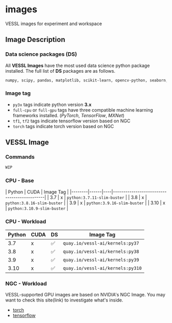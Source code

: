 # images

VESSL images for experiment and workspace

## Image Description
### Data science packages (DS)
All **VESSL Images** have the most used data science python package installed. The full list of **DS** packages are as follows.    
```bash
numpy, scipy, pandas, matplotlib, scikit-learn, opencv-python, seaborn, plotly, tqdm
```

### Image tag 
- `py3x` tags indicate python version **3.x**
- `full-cpu` or `full-gpu` tags have three compatible machine learning frameworks installed. (*PyTorch*, *TensorFlow*, *MXNet*)
- `tf1`, `tf2` tags indicate tensorflow version based on NGC
- `torch` tags indicate torch version based on NGC

## VESSL Image
### Commands
```bash
WIP
```

### CPU - Base
| Python | CUDA | Image Tag                                    |
|--------|------|----|---------------------------------------------|
| 3.7    | x    | `python:3.7.11-slim-buster`          |
| 3.8    | x    | `python:3.8.16-slim-buster`          |
| 3.9    | x    | `python:3.9.16-slim-buster`          |
| 3.10    | x    | `python:3.10.9-slim-buster`          |


### CPU - Workload
| Python | CUDA | DS | Image Tag                                    |
|--------|------|----|---------------------------------------------|
| 3.7    | x    | ✅ | `quay.io/vessl-ai/kernels:py37`          |
| 3.8    | x    | ✅ | `quay.io/vessl-ai/kernels:py38`          |
| 3.9    | x    | ✅ | `quay.io/vessl-ai/kernels:py39`          |
| 3.10    | x    | ✅ | `quay.io/vessl-ai/kernels:py310`          |


### NGC - Workload

VESSL-supported GPU images are based on NVIDIA's NGC Image. You may want to check this site(link) to investigate what's inside.


* [torch](https://docs.nvidia.com/deeplearning/frameworks/pytorch-release-notes/index.html)
* [tensorflow](https://docs.nvidia.com/deeplearning/frameworks/tensorflow-release-notes/index.html)